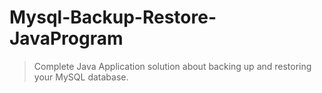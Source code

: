 # Mysql-Backup-Restore-JavaProgram
> Complete Java Application solution about backing up and restoring your MySQL database.

